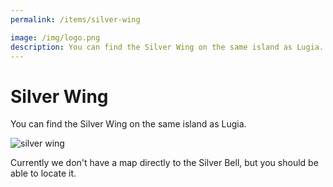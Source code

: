 ```yaml
---
permalink: /items/silver-wing

image: /img/logo.png
description: You can find the Silver Wing on the same island as Lugia.
---
```


# Silver Wing

You can find the Silver Wing on the same island as Lugia.

![silver wing](https://i.imgur.com/0pojro2.png)

Currently we don't have a map directly to the Silver Bell, but you should be
able to locate it.
